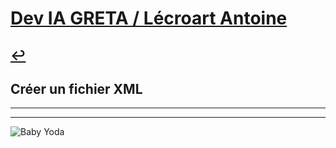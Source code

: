# [Dev IA GRETA / Lécroart Antoine](https://github.com/Dev-IA-2024/antoine.lecroart)

[↩️](..)
---

## Créer un fichier XML

---
---
![Baby Yoda](https://images3.alphacoders.com/110/1108129.jpg)
